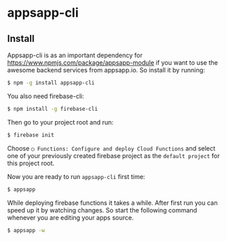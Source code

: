 # appsapp-cli


## Install

Appsapp-cli is as an important dependency for https://www.npmjs.com/package/appsapp-module if you want to use the awesome backend services from appsapp.io. So install it by running: 

```bash
$ npm -g install appsapp-cli
```

You also need firebase-cli:

```bash
$ npm install -g firebase-cli
```

Then go to your project root and run:

```bash
$ firebase init
```
Choose `◯ Functions: Configure and deploy Cloud Functions` and select one of your previously created firebase project as the `default project` for this project root.

Now you are ready to run `appsapp-cli` first time:

```bash
$ appsapp
```

While deploying firebase functions it takes a while. After first run you can speed up it by watching changes. So start the following command whenever you are editing your apps source.

```bash
$ appsapp -w
```



